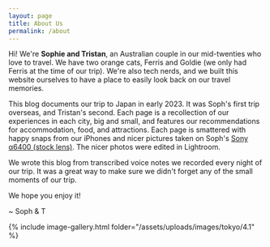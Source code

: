 ```yaml
---
layout: page
title: About Us
permalink: /about
---
```


Hi! We're **Sophie and Tristan**, an Australian couple in our mid-twenties who love to travel. We have two orange cats, Ferris and Goldie (we only had Ferris at the time of our trip). We're also tech nerds, and we built this website ourselves to have a place to easily look back on our travel memories.

This blog documents our trip to Japan in early 2023. It was Soph's first trip overseas, and Tristan's second. Each page is a recollection of our experiences in each city, big and small, and features our recommendations for accommodation, food, and attractions. Each page is smattered with happy snaps from our iPhones and nicer pictures taken on Soph's [Sony α6400 (stock lens)](https://www.sony.com.au/interchangeable-lens-cameras/products/ilce-6400). The nicer photos were edited in Lightroom.

We wrote this blog from transcribed voice notes we recorded every night of our trip. It was a great way to make sure we didn't forget any of the small moments of our trip.

We hope you enjoy it!

~ Soph & T

{% include image-gallery.html folder="/assets/uploads/images/tokyo/4.1" %}
